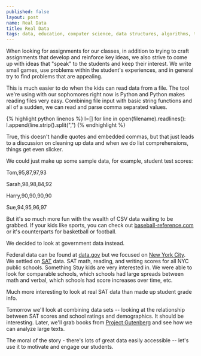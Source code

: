 ```yaml
---
published: false
layout: post
name: Real Data 
title: Real Data
tags: data, education, computer science, data structures, algorithms, teaching
---
```


When looking for assignments for our classes, in addition to trying to
craft assignments that develop and reinforce key ideas, we also strive
to come up with ideas that "speak" to the students and keep their
interest. We write small games, use problems within the student's
experiences, and in general try to find problems that are appealing.

This is much easier to do when the kids can read data from a file. The
tool we're using with our sophomores right now is Python and Python
makes reading files very easy. Combining file input with basic string
functions and all of a sudden, we can read and parse comma separated
values.

{% highlight python linenos %}
l=[]
for line in open(filename).readlines():
    l.append(line.strip().split(",")
{% endhighlight %}

True, this doesn't handle quotes and embedded commas, but that just
leads to a discussion on cleaning up data and when we do list
comprehensions, things get even slicker.

We could just make up some sample data, for example, student test scores:

Tom,95,87,97,93

Sarah,98,98,84,92

Harry,90,90,90,90

Sue,94,95,96,97

But it's so much more fun with the wealth of CSV data waiting to be
grabbed. If your kids like sports, you can check
out <a href="http://www.baseball-reference.com/">baseball-reference.com</a>
or it's counterparts for basketball or football. 

We decided to look at government data instead.

Federal data can be found at <a href="http://www.data.gov/">data.gov</a> but we focused on <a href="https://data.cityofnewyork.us/">New York City</a>. We
settled
on <a href="https://data.cityofnewyork.us/Education/SAT-Results/f9bf-2cp4">SAT</a>
data. SAT math, reading, and writing scores for all NYC public
schools. Something Stuy kids are very interested in. We were able to
look for comparable schools, which schools had large spreads between
math and verbal, which schools had score increases over time, etc.

Much more interesting to look at real SAT data than made up student
grade info. 

Tomorrow we'll look at combining data sets -- looking at
the relationship between SAT scores and school ratings and
demographics. It should be interesting. Later, we'll grab books
from <a href="http://www.gutenberg.org/">Project Gutenberg</a> and see
how we can analyze large texts.

The moral of the story - there's lots of great data easily accessible
-- let's use it to motivate and engage our students.


